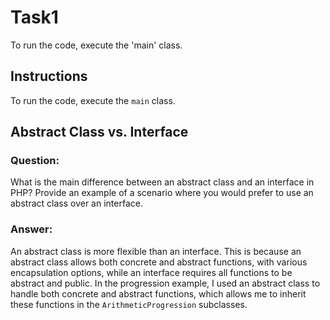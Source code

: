 # Task1
To run the code, execute the 'main' class.

## Instructions
To run the code, execute the `main` class.

## Abstract Class vs. Interface
### Question:
What is the main difference between an abstract class and an interface in PHP? Provide an example of a scenario where you would prefer to use an abstract class over an interface.

### Answer:
An abstract class is more flexible than an interface. This is because an abstract class allows both concrete and abstract functions, with various encapsulation options, while an interface requires all functions to be abstract and public. 
In the progression example, I used an abstract class to handle both concrete and abstract functions, which allows me to inherit these functions in the `ArithmeticProgression` subclasses.
